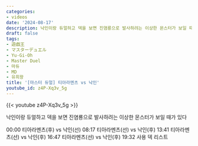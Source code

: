 ```yaml
---
categories:
- videos
date: '2024-08-17'
description: 낙인이랑 듀얼하고 덱을 보면 진염룡으로 발사하려는 이상한 몬스터가 보일 때가 있다
draft: false
tags:
- 遊戯王
- マスターデュエル
- Yu-Gi-Oh
- Master Duel
- 마듀
- MD
- 유희왕
title: '[마스터 듀얼] 티아라멘츠 vs 낙인'
youtube_id: z4P-Xq3v_5g
---
```



{{< youtube z4P-Xq3v_5g >}}

낙인이랑 듀얼하고 덱을 보면 진염룡으로 발사하려는 이상한 몬스터가 보일 때가 있다

00:00 티아라멘츠(후) vs 낙인(선)
08:17 티아라멘츠(선) vs 낙인(후)
13:41 티아라멘츠(선) vs 낙인(후)
16:47 티아라멘츠(선) vs 낙인(후)
19:32 사용 덱 리스트
